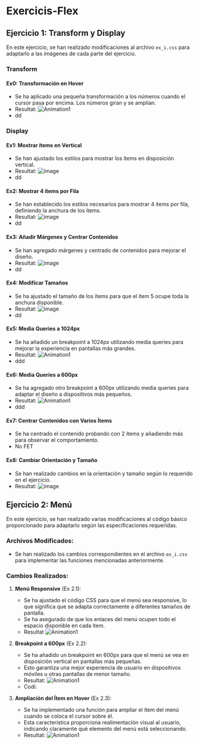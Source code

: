 # Exercicis-Flex

## Ejercicio 1: Transform y Display

En este ejercicio, se han realizado modificaciones al archivo `ex_i.css` para adaptarlo a las imágenes de cada parte del ejercicio.

### Transform

#### Ex0: Transformación en Hover
- Se ha aplicado una pequeña transformación a los números cuando el cursor pasa por encima. Los números giran y se amplían.
- Resultat:
  ![Animation1](https://github.com/lcastienc/Exercicis-Flex/assets/102548167/d0a59d56-6ac0-434f-a03c-71e7bf3d189a)
- dd
### Display

#### Ex1: Mostrar ítems en Vertical
- Se han ajustado los estilos para mostrar los ítems en disposición vertical.
- Resultat:
![image](https://github.com/lcastienc/Exercicis-Flex/assets/102548167/8bc694b3-1b4e-4360-a102-6560b6891134)
- dd

#### Ex2: Mostrar 4 ítems por Fila
- Se han establecido los estilos necesarios para mostrar 4 ítems por fila, definiendo la anchura de los ítems.
- Resultat:
![image](https://github.com/lcastienc/Exercicis-Flex/assets/102548167/f47afdb7-ee59-42b5-8383-e78176fab787)
- dd

#### Ex3: Añadir Márgenes y Centrar Contenidos
- Se han agregado márgenes y centrado de contenidos para mejorar el diseño.
- Resultat:
![image](https://github.com/lcastienc/Exercicis-Flex/assets/102548167/b4ca51ce-5ecf-4a16-a6bd-4f156abfef58)
- dd

#### Ex4: Modificar Tamaños
- Se ha ajustado el tamaño de los ítems para que el ítem 5 ocupe toda la anchura disponible.
- Resultat:
![image](https://github.com/lcastienc/Exercicis-Flex/assets/102548167/a2f8b5b5-028e-4e37-a826-d3dd8940ea95)
- dd

#### Ex5: Media Queries a 1024px
- Se ha añadido un breakpoint a 1024px utilizando media queries para mejorar la experiencia en pantallas más grandes.
- Resultat:
![Animation1](https://github.com/lcastienc/Exercicis-Flex/assets/102548167/72348c68-f275-44de-a104-d330f7ebdc04)
- ddd

#### Ex6: Media Queries a 600px
- Se ha agregado otro breakpoint a 600px utilizando media queries para adaptar el diseño a dispositivos más pequeños.
- Resultat:
  ![Animation1](https://github.com/lcastienc/Exercicis-Flex/assets/102548167/18867d3b-7f94-41b3-b45b-c9468e52b253)
- ddd
#### Ex7: Centrar Contenidos con Varios Ítems
- Se ha centrado el contenido probando con 2 ítems y añadiendo más para observar el comportamiento.
- No FET
  
#### Ex8: Cambiar Orientación y Tamaño
- Se han realizado cambios en la orientación y tamaño según lo requerido en el ejercicio.
- Resultat:
![image](https://github.com/lcastienc/Exercicis-Flex/assets/102548167/a0dd2ec5-8044-4af8-aae2-6ef1b2645e77)

## Ejercicio 2: Menú

En este ejercicio, se han realizado varias modificaciones al código básico proporcionado para adaptarlo según las especificaciones requeridas.
### Archivos Modificados:
- Se han realizado los cambios correspondientes en el archivo `ex_i.css` para implementar las funciones mencionadas anteriormente.

### Cambios Realizados:

1. **Menú Responsive** (Ex 2.1):
   - Se ha ajustado el código CSS para que el menú sea responsive, lo que significa que se adapta correctamente a diferentes tamaños de pantalla.
   - Se ha asegurado de que los enlaces del menú ocupen todo el espacio disponible en cada ítem.
   - Resultat
   ![Animation1](https://github.com/lcastienc/Exercicis-Flex/assets/102548167/5c22e19f-057c-40c5-a515-a1dc4ca2843e)

2. **Breakpoint a 600px** (Ex 2.2):
   - Se ha añadido un breakpoint en 600px para que el menú se vea en disposición vertical en pantallas más pequeñas.
   - Esto garantiza una mejor experiencia de usuario en dispositivos móviles u otras pantallas de menor tamaño.
   - Resultat:
   ![Animation1](https://github.com/lcastienc/Exercicis-Flex/assets/102548167/d8a1d045-6040-494b-978e-8fc4cabb86fc)
   - Codi:

3. **Ampliación del Ítem en Hover** (Ex 2.3):
   - Se ha implementado una función para ampliar el ítem del menú cuando se coloca el cursor sobre él.
   - Esta característica proporciona realimentación visual al usuario, indicando claramente qué elemento del menú está seleccionando.
   - Resultat:
  ![Animation1](https://github.com/lcastienc/Exercicis-Flex/assets/102548167/cf72591e-8903-435d-a535-e3877939c9e1)
